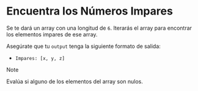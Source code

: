 # Encuentra los Números Impares

Se te dará un array con una longitud de `6`. Iterarás el array para encontrar los elementos impares de ese array.

Asegúrate que tu `output` tenga la siguiente formato de salida:

- `Impares: [x, y, z]`

> [!NOTE]
> Evalúa si alguno de los elementos del array son nulos.